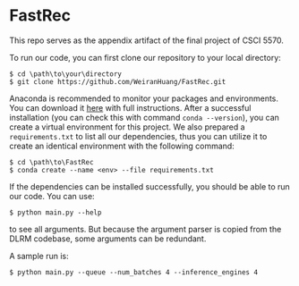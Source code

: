 # FastRec

This repo serves as the appendix artifact of the final project of CSCI 5570.

To run our code, you can first clone our repository to your local directory:
```shell
$ cd \path\to\your\directory
$ git clone https://github.com/WeiranHuang/FastRec.git
```
Anaconda is recommended to monitor your packages and environments. You can download it [here](https://www.anaconda.com/) with full instructions. After a successful installation (you can check this with command `conda --version`),
you can create a virtual environment for this project. We also prepared a `requirements.txt` to list all our dependencies, thus you can utilize it to create an identical environment with the following command:

```shell
$ cd \path\to\FastRec
$ conda create --name <env> --file requirements.txt
```

If the dependencies can be installed successfully, you should be able to run our code. You can use:
```shell
$ python main.py --help
```
to see all arguments. But because the argument parser is copied from the DLRM codebase, some arguments can be redundant.

A sample run is:
```shell
$ python main.py --queue --num_batches 4 --inference_engines 4
```
